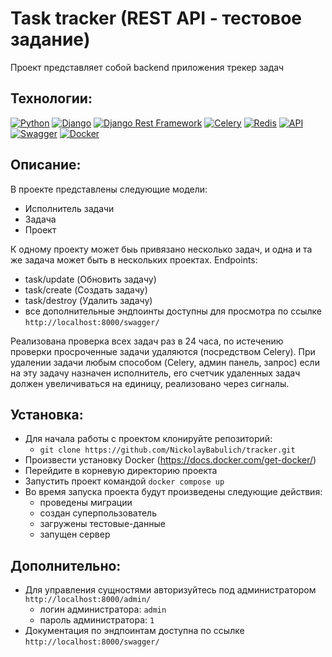 # Task tracker (REST API - тестовое задание)

Проект представляет собой backend приложения трекер задач


## Технологии:

[![Python](https://img.shields.io/badge/-Python-3776AB?style=flat&logo=python&logoColor=white)](https://www.python.org/) [![Django](https://img.shields.io/badge/-Django-092E20?style=flat&logo=django&logoColor=white)](https://www.djangoproject.com/) [![Django Rest Framework](https://img.shields.io/badge/-Django_Rest_Framework-092E20?style=flat)](https://www.django-rest-framework.org/)
[![Celery](https://img.shields.io/badge/-Celery-37814A?style=flat&logo=celery&logoColor=white)](http://www.celeryproject.org/)
[![Redis](https://img.shields.io/badge/-Redis-DC382D?style=flat&logo=redis&logoColor=white)](https://redis.io/)
[![API](https://img.shields.io/badge/-API-4CAF50?style=flat)](https://en.wikipedia.org/wiki/Application_programming_interface)
[![Swagger](https://img.shields.io/badge/-Swagger-85EA2D?style=flat&logo=swagger&logoColor=white)](https://swagger.io/)
[![Docker](https://img.shields.io/badge/-Docker-2496ED?style=flat&logo=docker&logoColor=white)](https://www.docker.com/)

## Описание:

В проекте представлены следующие модели:
- Исполнитель задачи
- Задача
- Проект

К одному проекту может быь привязано несколько задач, и одна и та же задача может быть в нескольких проектах.
Endpoints:
- task/update (Обновить задачу)
- task/create (Создать задачу)
- task/destroy (Удалить задачу)
- все дополнительные эндпоинты доступны для просмотра по ссылке ```http://localhost:8000/swagger/```

Реализована проверка всех задач раз в 24 часа, по истечению проверки просроченные задачи удаляются (посредством Celery).
При удалении задачи любым способом (Celery, админ панель, запрос) если на эту задачу назначен исполнитель, его счетчик удаленных задач должен увеличиваться на единицу, реализовано через сигналы.


## Установка:

- Для начала работы с проектом клонируйте репозиторий:
    - ```git clone https://github.com/NickolayBabulich/tracker.git```
- Произвести установку Docker (https://docs.docker.com/get-docker/)
- Перейдите в корневую директорию проекта
- Запустить проект командой ```docker compose up```
- Во время запуска проекта будут произведены следующие действия:
  - проведены миграции
  - создан суперпользователь
  - загружены тестовые-данные
  - запущен сервер

## Дополнительно:
- Для управления сущностями авторизуйтесь под администратором ```http://localhost:8000/admin/```
  - логин администратора: ```admin```
  - пароль администратора: ```1```
- Документация по эндпоинтам доступна по ссылке ```http://localhost:8000/swagger/```